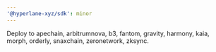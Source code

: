 ```yaml
---
'@hyperlane-xyz/sdk': minor
---
```


Deploy to apechain, arbitrumnova, b3, fantom, gravity, harmony, kaia, morph, orderly, snaxchain, zeronetwork, zksync.
